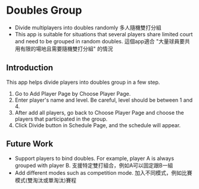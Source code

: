 # Doubles Group 
* Divide multiplayers into doubles randomly 多人隨機雙打分組
* This app is suitable for situations that several players share limited court and need to be grouped in random doubles. 這個app適合 "大量球員要共用有限的場地且需要隨機雙打分組" 的情況

## Introduction
This app helps divide players into doubles group in a few step.
1. Go to Add Player Page by Choose Player Page.
2. Enter player's name and level. Be careful, level should be between 1 and 4.
3. After add all players, go back to Choose Player Page and choose the players that participated in the group.
4. Click Divide button in Schedule Page, and the schedule will appear.

## Future Work
* Support players to bind doubles. For example, player A is always grouped with player B. 支援特定雙打組合，例如A可以固定跟B一組
* Add different modes such as competition mode. 加入不同模式，例如比賽模式(雙淘汰或單淘汰)賽程
